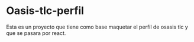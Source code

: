 # Oasis-tlc-perfil
Esta es un proyecto que tiene como base maquetar el perfil de osasis tlc y que se pasara por react.
